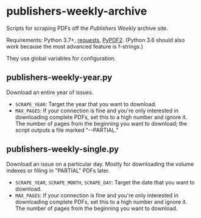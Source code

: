 # publishers-weekly-archive
Scripts for scraping PDFs off the *Publishers Weekly* archive site.

Requirements: Python 3.7+, [requests](https://2.python-requests.org/en/master/), [PyPDF2](https://pythonhosted.org/PyPDF2/). (Python 3.6 should also work because the most advanced feature is f-strings.)

They use global variables for configuration.

## publishers-weekly-year.py
Download an entire year of issues.
* `SCRAPE_YEAR`: Target the year that you want to download.
* `MAX_PAGES`: If your connection is fine and you're only interested in downloading complete PDFs, set this to a high number and ignore it. The number of pages from the beginning you want to download; the script outputs a file marked "--PARTIAL."

## publishers-weekly-single.py
Download an issue on a particular day. Mostly for downloading the volume indexes or filling in "PARTIAL" PDFs later.
* `SCRAPE_YEAR`, `SCRAPE_MONTH`, `SCRAPE_DAY`: Target the date that you want to download.
* `MAX_PAGES`: If your connection is fine and you're only interested in downloading complete PDFs, set this to a high number and ignore it. The number of pages from the beginning you want to download.
